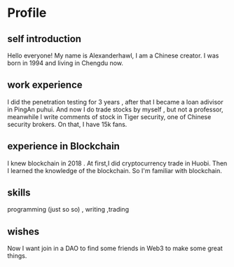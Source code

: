 # Profile

## self introduction
Hello everyone! My name is Alexanderhawl, I am a Chinese creator. I was born in 1994 and living in Chengdu now.

## work experience
I did the penetration testing for 3 years , after that I became a loan adivisor in PingAn puhui. And now I do trade stocks by myself , but not a professor, meanwhile I write comments of stock in Tiger security, one of Chinese security brokers. On that, I have 15k fans. 

## experience in Blockchain
I knew blockchain in 2018 . At first,I  did cryptocurrency trade in Huobi. Then I learned the knowledge of the blockchain. So I'm familiar with blockchain.

## skills
programming (just so so) , writing ,trading 

## wishes
Now I want join in a DAO to find some friends in Web3 to make some great things.
